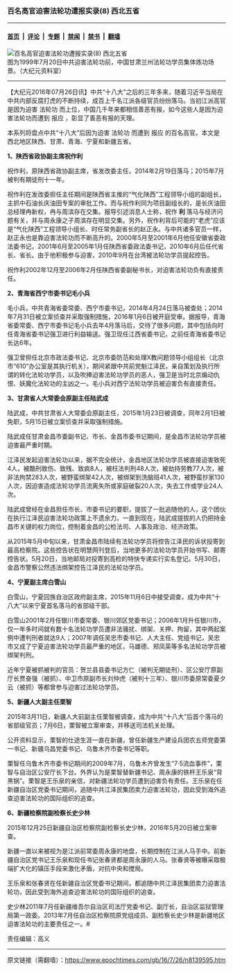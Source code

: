 ### 百名高官迫害法轮功遭报实录(8) 西北五省

---

#### [首页](../../../..?n8139595) &nbsp;|&nbsp; [评论](../../../../../epoch-comment?n8139595) &nbsp;|&nbsp; [专题](../../../../../epoch-special?n8139595) &nbsp;|&nbsp; [禁闻](../../../../../epoch-news?n8139595) &nbsp;|&nbsp; [禁书](../../../../../books?n8139595) &nbsp;|&nbsp; [翻墙](https://github.com/gfw-breaker/nogfw/blob/master/README.md?n8139595)


<div><img alt="百名高官迫害法轮功遭报实录(8) 西北五省" class="attachment-djy_600_400 size-djy_600_400 wp-post-image" src="https://i.epochtimes.com/assets/uploads/2010/01/1001102131271939-600x400.jpg"/>
<div class="caption">
 图为1999年7月20日中共迫害法轮功前，中国甘肃兰州法轮功学员集体炼功场景。（大纪元资料室）
</div></div><hr/><div class="post_content" id="artbody" itemprop="articleBody">
 <!-- article content begin -->
 <p>
  【大纪元2016年07月26日讯】中共“十八大”之后的三年多来，随着习近平当局在中共内部反腐打虎的不断持续，成百上千名江派各级官员纷纷落马。当初江派高官是因为迫害
  <ok href="https://www.epochtimes.com/gb/tag/%E6%B3%95%E8%BD%AE%E5%8A%9F.html">
   法轮功
  </ok>
  而上位，中国几千年来都相信善恶有报，如今这些人是因为迫害法轮功而遭到
  <ok href="https://www.epochtimes.com/gb/tag/%E6%8A%A5%E5%BA%94.html">
   报应
  </ok>
  ，彰显了善恶有报的天理。
 </p>
 <p>
  本系列将盘点中共“十八大”后因为迫害
  <ok href="https://www.epochtimes.com/gb/tag/%E6%B3%95%E8%BD%AE%E5%8A%9F.html">
   法轮功
  </ok>
  而遭到
  <ok href="https://www.epochtimes.com/gb/tag/%E6%8A%A5%E5%BA%94.html">
   报应
  </ok>
  的百名高官。本文是西北地区陕西、甘肃、青海、宁夏和新疆五省。
 </p>
 <p>
  <strong>
   1、陕西省政协副主席祝作利
  </strong>
 </p>
 <p>
  祝作利，原陕西省政协副主席，省发改委主任，2014年2月19日落马；2015年7月被判有期徒刑十一年。
 </p>
 <p>
  祝作利在发改委担任主任期间是陕西省主推的“气化陕西”工程领导小组的副组长，主抓中石油长庆油田专案的审批工作。而与祝作利同为项目副组长的，是长庆油田总经理冉新权，冉与周滨存在交集。报导引述消息人士称，祝作
  <strong>
   利
  </strong>
  落马与经济问题有关，并与周永康之子周滨存在明显交集。另外，祝作利背后可能的“老虎”应该是“气化陕西”工程领导小组长、时任常务副省长的赵正永。与中共诸多官员一样，赵正永也是靠迫害法轮功而不断高升的。2000年5月至2001年6月他任安徽省委政法委书记，2001年6月至2005年1月任陕西省委政法委书记，2010年6月后任代省长、省长。由于他积极参与迫害，2010年9月在台湾被法轮功学员提起控告。
 </p>
 <p>
  祝作利2002年12月至2006年2月任陕西省委副秘书长，对迫害法轮功负有直接责任。
 </p>
 <p>
  <strong>
   2、青海省西宁市委书记毛小兵
  </strong>
 </p>
 <p>
  毛小兵，中共青海省委常委、西宁市委书记，2014年4月24日落马被查处；2014年7月31日被立案侦查并采取强制措施，2016年1月6日被开庭受审。据报导，青海省委常委、西宁市委书记毛小兵去年4月落马后，交待了很多问题，其中包括向时任青海省委书记强卫进行利益输送。强卫现任江西省委书记，之前任青海省委书记长达6年。
 </p>
 <p>
  强卫曾担任北京市政法委书记、北京市委防范和处理X教问题领导小组组长（北京市“610”办公室是其执行机关），期间紧跟中共前党魁江泽民，亲自策划及执行所谓的转化法轮功学员，以及吹捧迫害法轮功学员的恶人，强卫是当时北京煽动仇恨、妖魔化法轮功的主凶之一。毛小兵对西宁法轮功学员被迫害负有直接责任。
 </p>
 <p>
  <strong>
   3、甘肃省人大常委会原副主任陆武成
  </strong>
 </p>
 <p>
  陆武成，中共甘肃省人大常委会原副主任，2015年1月23日被调查，同年2月1日被免职，5月15日被立案侦查并采取强制措施。
 </p>
 <p>
  陆武成任甘肃金昌市委副书记、市长、金昌市委书记期间，是金昌市法轮功学员被迫害最严重时期。
 </p>
 <p>
  江泽民发起迫害法轮功以来，据不完全统计，金昌地区法轮功学员被直接迫害致死4人，被酷刑致伤、致残、致疯8人，被枉法判刑48人次，被劫持劳教77人次，被非法拘禁283人次，被野蛮绑架42人次，被绑架到洗脑班41人次，被野蛮抄家130人次，因迫害造成法轮功学员流离失所或家庭破裂20人次，失去工作或学业24人次。
 </p>
 <p>
  陆武成曾经在金昌担任市长、市委书记的要职，提拔了一批追随他的人，这个团伙在执行江泽民迫害法轮功政策上不遗余力。一直到现在，陆武成提拔的人仍把持金昌市关键的权力岗位，控制着金昌的公检法司、人事及政治、经济政策。
 </p>
 <p>
  从2015年5月中旬以来，甘肃金昌市陆续有法轮功学员将控告江泽民的诉状投寄到最高检察院。这些控告状在明慧网刊登后，当地更多的法轮功学员开始书写、邮寄控告状。5月20日，当地邮局对投寄到高检的特快专递实行实名登记。5月30日，金昌市警察公然违法绑架控告江泽民的法轮功学员。
 </p>
 <p>
  <strong>
   4、宁夏副主席白雪山
  </strong>
 </p>
 <p>
  白雪山，宁夏回族自治区政府副主席，2015年11月6日中接受调查，成为中共“十八大”以来宁夏首名落马的省部级干部。
 </p>
 <p>
  白雪山2001年2月任银川市委常委、银川郊区党委书记；2006年1月升任银川市，仅一年多时间就有数十名法轮功学员遭非法骚扰、绑架、关押、拘留，其中两起案例中遭判刑者就达9人；2007年调任吴忠市委书记、人大主任、党组书记，吴忠市又成了宁夏迫害法轮功学员最严重的地区，马雄德、郑凤英等多名法轮功学员被绑架判刑。
 </p>
 <p>
  近年宁夏被抓被判的官员：贺兰县县委书记方仁（被判无期徒刑）、区公安厅原副厅长贾奋强（被抓）、中卫市原副市长刘仲虎（被判十三年）、银川市委原常委夏夕云（被抓）等都曾参与迫害过法轮功学员。
 </p>
 <p>
  <strong>
   5、新疆人大副主任栗智
  </strong>
 </p>
 <p>
  2015年3月11日，新疆人大前副主任栗智被调查，成为中共“十八大”后首个落马的省部级官员；7月6日，栗智被立案审查，并移送司法机关处理。
 </p>
 <p>
  公开资料显示，栗智的仕途生涯一直在新疆，曾任新疆生产建设兵团农五师党委第一书记、新疆乌昌党委书记、乌鲁木齐市委书记等职。
 </p>
 <p>
  栗智任乌鲁木齐市委书记期间的2009年7月，乌鲁木齐曾发生“7‧5流血事件”，栗智与自治区公安厅长下台。外界认为是栗智替新疆书记、周永康的铁杆王乐泉“背黑锅”。栗智是王乐泉的亲信，对新疆法轮功学员遭到迫害负有责任。王乐泉在任新疆自治区党委书记期间，追随中共江泽民集团卖力迫害法轮功，因此受到海外追查迫害法轮功的国际组织的追查。
 </p>
 <p>
  <strong>
   6、新疆检察院副检察长史少林
  </strong>
 </p>
 <p>
  2015年12月25日新疆自治区检察院副检察长史少林，2016年5月20日被立案审查。
 </p>
 <p>
  新疆一直以来被视为是江派前常委周永康的地盘，长期控制在江派人马手中。前新疆自治区党书记王乐泉和现任书记张春贤都是周永康的人马。张春贤等被曝采取极端扩大化的镇压手段来激化矛盾，对抗中央和搅局。
 </p>
 <p>
  王乐泉和张春贤在任新疆自治区党委书记期间，都追随中共江泽民集团卖力迫害法轮功，因此受到海外追查迫害法轮功的国际组织的追查。
 </p>
 <p>
  史少林2011年7月任新疆维吾尔自治区司法厅党委书记、副厅长，自治区监狱管理局第一政委。2013年7月任自治区检察院原党组成员、副检察长史少林是新疆地区迫害法轮功的主要责任之一。#
 </p>
 <p>
  责任编辑：高义
 </p>
 <!-- article content end -->
 <div id="below_article_ad">
 </div>
</div>


---

原文链接（需翻墙）：https://www.epochtimes.com/gb/16/7/26/n8139595.htm